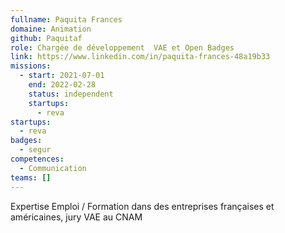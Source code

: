 ```yaml
---
fullname: Paquita Frances
domaine: Animation
github: Paquitaf
role: Chargée de développement  VAE et Open Badges
link: https://www.linkedin.com/in/paquita-frances-48a19b33
missions:
  - start: 2021-07-01
    end: 2022-02-28
    status: independent
    startups:
      - reva
startups:
  - reva
badges:
  - segur
competences:
  - Communication
teams: []
---
```

Expertise Emploi / Formation dans des entreprises françaises et américaines, jury VAE au CNAM